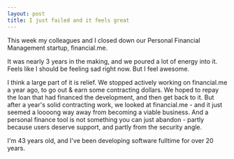```yaml
---
layout: post
title: I just failed and it feels great
---
```



This week my colleagues and I closed down our Personal Financial Management startup, financial.me.

It was nearly 3 years in the making, and we poured a lot of energy into it. Feels like I should be feeling sad right now. But I feel awesome.&nbsp;

I think a large part of it is relief. We stopped actively working on financial.me a year ago, to go out & earn some contracting dollars. We hoped to repay the loan that had financed the development, and then get back to it. But after a year's solid contracting work, we looked at financial.me - and it just seemed a loooong way away from becoming a viable business. And a personal finance tool is not something you can just abandon - partly because users deserve support, and partly from the security angle.&nbsp;

I'm 43 years old, and I've been developing software fulltime for over 20 years.&nbsp;